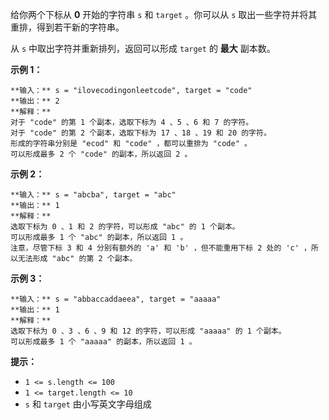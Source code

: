 给你两个下标从 **0** 开始的字符串 `s` 和 `target` 。你可以从 `s` 取出一些字符并将其重排，得到若干新的字符串。

从 `s` 中取出字符并重新排列，返回可以形成 `target` 的 **最大** 副本数。



**示例 1：**

    
    
    **输入：** s = "ilovecodingonleetcode", target = "code"
    **输出：** 2
    **解释：**
    对于 "code" 的第 1 个副本，选取下标为 4 、5 、6 和 7 的字符。
    对于 "code" 的第 2 个副本，选取下标为 17 、18 、19 和 20 的字符。
    形成的字符串分别是 "ecod" 和 "code" ，都可以重排为 "code" 。
    可以形成最多 2 个 "code" 的副本，所以返回 2 。
    

**示例 2：**

    
    
    **输入：** s = "abcba", target = "abc"
    **输出：** 1
    **解释：**
    选取下标为 0 、1 和 2 的字符，可以形成 "abc" 的 1 个副本。 
    可以形成最多 1 个 "abc" 的副本，所以返回 1 。
    注意，尽管下标 3 和 4 分别有额外的 'a' 和 'b' ，但不能重用下标 2 处的 'c' ，所以无法形成 "abc" 的第 2 个副本。
    

**示例 3：**

    
    
    **输入：** s = "abbaccaddaeea", target = "aaaaa"
    **输出：** 1
    **解释：**
    选取下标为 0 、3 、6 、9 和 12 的字符，可以形成 "aaaaa" 的 1 个副本。
    可以形成最多 1 个 "aaaaa" 的副本，所以返回 1 。
    



**提示：**

  * `1 <= s.length <= 100`
  * `1 <= target.length <= 10`
  * `s` 和 `target` 由小写英文字母组成

